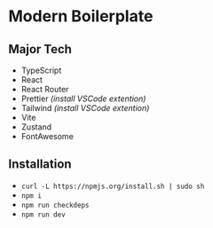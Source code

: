 # Modern Boilerplate

## Major Tech

- TypeScript
- React
- React Router
- Prettier _(install VSCode extention)_
- Tailwind _(install VSCode extention)_
- Vite
- Zustand
- FontAwesome

## Installation

- `curl -L https://npmjs.org/install.sh | sudo sh`
- `npm i`
- `npm run checkdeps`
- `npm run dev`
